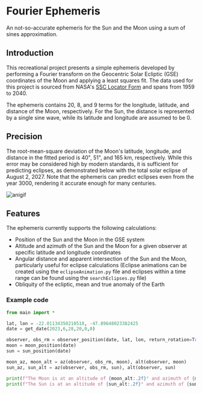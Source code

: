 # Fourier Ephemeris

An not-so-accurate ephemeris for the Sun and the Moon using a sum of sines approximation.

## Introduction

This recreational project presents a simple ephemeris developed by performing a Fourier transform on the Geocentric Solar Ecliptic (GSE) coordinates of the Moon and applying a least squares fit. The data used for this project is sourced from NASA's [SSC Locator Form](https://sscweb.gsfc.nasa.gov/cgi-bin/Locator.cgi) and spans from 1959 to 2040.

The ephemeris contains 20, 8, and 9 terms for the longitude, latitude, and distance of the Moon, respectively. For the Sun, the distance is represented by a single sine wave, while its latitude and longitude are assumed to be 0.

## Precision

The root-mean-square deviation of the Moon's latitude, longitude, and distance in the fitted period is 40", 51", and 165 km, respectively. While this error may be considered high by modern standards, it is sufficient for predicting eclipses, as demonstrated below with the total solar eclipse of August 2, 2027. Note that the ephemeris can predict eclipses even from the year 3000, rendering it accurate enough for many centuries.

![anigif](https://github.com/PedroKKr/fourierEphem/assets/52111108/2182c447-dc76-451c-a769-c4d6ca8b9768)

## Features

The ephemeris currently supports the following calculations:

- Position of the Sun and the Moon in the GSE system
- Altitude and azimuth of the Sun and the Moon for a given observer at specific latitude and longitude coordinates
- Angular distance and apparent intersection of the Sun and the Moon, particularly useful for eclipse calculations (Eclipse animations can be created using the `eclipseAnimation.py` file and eclipses within a time range can be found using the `searchEclipses.py` file)
- Obliquity of the ecliptic, mean and true anomaly of the Earth

### Example code
```python
from main import *

lat, lon = -22.01134350210518, -47.89648023382425
date = get_date(2023,6,28,20,0,0)

observer, obs_rm = observer_position(date, lat, lon, return_rotation=True)
moon = moon_position(date)
sun = sun_position(date)

moon_az, moon_alt = az(observer, obs_rm, moon), alt(observer, moon)
sun_az, sun_alt = az(observer, obs_rm, sun), alt(observer, sun)

print(f"The Moon is at an altitude of {moon_alt:.2f}° and azimuth of {moon_az:.2f}°")
print(f"The Sun is at an altitude of {sun_alt:.2f}° and azimuth of {sun_az:.2f}°")
```
